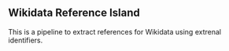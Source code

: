Wikidata Reference Island
-------------------------

This is a pipeline to extract references for Wikidata using extrenal identifiers.